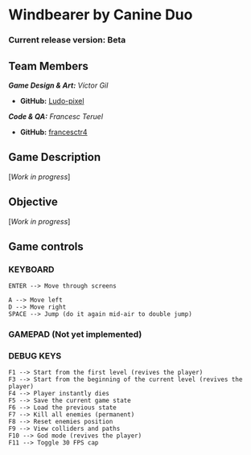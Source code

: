 # Windbearer by Canine Duo

### Current release version: Beta

## Team Members

_**Game Design & Art:** Víctor Gil_
* **GitHub:** [Ludo-pixel](https://github.com/Ludo-pixel)

_**Code & QA:** Francesc Teruel_
* **GitHub:** [francesctr4](https://github.com/francesctr4)

## Game Description

[_Work in progress_]

## Objective

[_Work in progress_]

## Game controls

### KEYBOARD ###
	
	ENTER --> Move through screens
	
	A --> Move left
	D --> Move right
   	SPACE --> Jump (do it again mid-air to double jump)

### GAMEPAD (Not yet implemented) ###



### DEBUG KEYS ###

	F1 --> Start from the first level (revives the player)
	F3 --> Start from the beginning of the current level (revives the player)
	F4 --> Player instantly dies
	F5 --> Save the current game state
	F6 --> Load the previous state 
	F7 --> Kill all enemies (permanent)
	F8 --> Reset enemies position
	F9 --> View colliders and paths
	F10 --> God mode (revives the player)
	F11 --> Toggle 30 FPS cap
